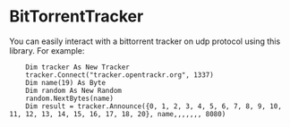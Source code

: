 # BitTorrentTracker
You can easily interact with a bittorrent tracker on udp protocol using this library. For example:

        Dim tracker As New Tracker
        tracker.Connect("tracker.opentrackr.org", 1337)
        Dim name(19) As Byte
        Dim random As New Random
        random.NextBytes(name)
        Dim result = tracker.Announce({0, 1, 2, 3, 4, 5, 6, 7, 8, 9, 10, 11, 12, 13, 14, 15, 16, 17, 18, 20}, name,,,,,,, 8080)
